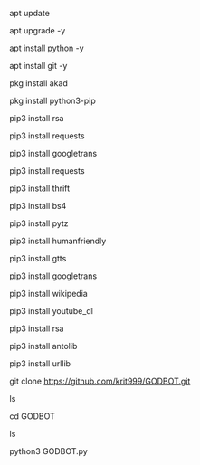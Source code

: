 apt update

apt upgrade -y

apt install python -y

apt install git -y

pkg install akad

pkg install python3-pip

pip3 install rsa

pip3 install requests

pip3 install googletrans

pip3 install requests 

pip3 install thrift

pip3 install bs4

pip3 install pytz

pip3 install humanfriendly

pip3 install gtts

pip3 install googletrans

pip3 install wikipedia

pip3 install youtube_dl

pip3 install rsa

pip3 install antolib

pip3 install urllib

git clone https://github.com/krit999/GODBOT.git

ls

cd GODBOT

ls

python3 GODBOT.py

